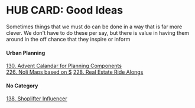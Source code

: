 # HUB CARD: Good Ideas

Sometimes things that we must do can be done in a way that is far more clever. We don't have to do these per say, but there is value in having them around in the off chance that they inspire or inform 
#### Urban Planning
[130. Advent Calandar for Planning Components](130_Advent_Calandar_for_Plan_Components.md)   
[226. Noli Maps based on $](226_NoliMapsForIncome.md)
[228. Real Estate Ride Alongs](230_RealEstateRideAlongs.md)


#### No Category
[138. Shoplifter Influencer](138_Shoplifter_Influencer.md)

